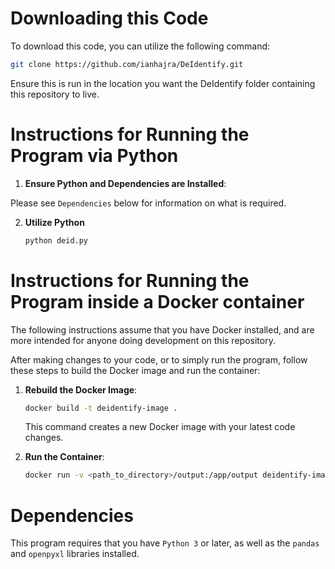 # Downloading this Code

To download this code, you can utilize the following command:

```bash
git clone https://github.com/ianhajra/DeIdentify.git
```

Ensure this is run in the location you want the DeIdentify folder containing this repository to live.

# Instructions for Running the Program via Python

1. **Ensure Python and Dependencies are Installed**:

Please see `Dependencies` below for information on what is required.

2. **Utilize Python**

   ```bash
   python deid.py
   ```

# Instructions for Running the Program inside a Docker container

The following instructions assume that you have Docker installed, and are more intended for anyone doing development on this repository.

After making changes to your code, or to simply run the program, follow these steps to build the Docker image and run the container:

1. **Rebuild the Docker Image**:

   ```bash
   docker build -t deidentify-image .
   ```

   This command creates a new Docker image with your latest code changes.

2. **Run the Container**:

   ```bash
   docker run -v <path_to_directory>/output:/app/output deidentify-image

   ```

# Dependencies

This program requires that you have `Python 3` or later, as well as the `pandas` and `openpyxl` libraries installed. 
